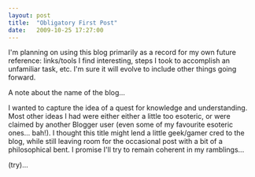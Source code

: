 ```yaml
---
layout: post
title:  "Obligatory First Post"
date:   2009-10-25 17:27:00
---
```


I'm planning on using this blog primarily as a record for my own future reference: links/tools I find interesting, steps I took to accomplish an unfamiliar task, etc.  I'm sure it will evolve to include other things going forward.

A note about the name of the blog...

I wanted to capture the idea of a quest for knowledge and understanding.  Most other ideas I had were either either a little too esoteric, or were claimed by another Blogger user (even some of my favourite esoteric ones... bah!).  I thought this title might lend a little geek/gamer cred to the blog, while still leaving room for the occasional post with a bit of a philosophical bent.  I promise I'll try to remain coherent in my ramblings...

(try)...
